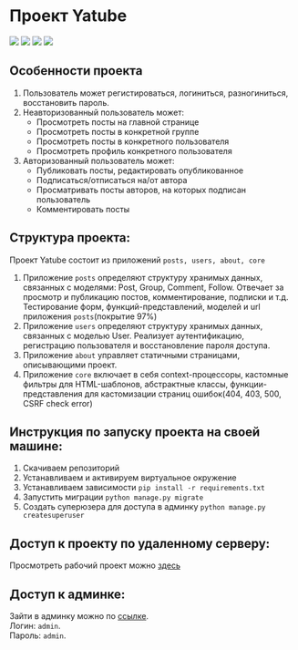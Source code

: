 # Проект Yatube
[![](https://img.shields.io/pypi/pyversions/Django.svg)](https://python.org/downloads/)
[![](https://img.shields.io/badge/django-2.0%20%7C%202.1%20%7C%202.2-success.svg)](https://djangoproject.com/)
[![](https://img.shields.io/apm/l/vim-mode.svg)](https://choosealicense.com/licenses/mit/)
[![](https://img.shields.io/badge/coverage-97%25-lightgrey)](https://img.shields.io/badge/coverage-97%25-lightgrey)

## Особенности проекта
1. Пользователь может регистироваться, логиниться, разногиниться, восстановить пароль.
2. Неавторизованный пользователь может:
    - Просмотреть посты на главной странице
    - Просмотреть посты в конкретной группе
    - Просмотреть посты в конкретного пользователя
    - Просмотреть профиль конкретного пользователя
3. Авторизованный пользователь может:
    - Публиковать посты, редактировать опубликованное
    - Подписаться/отписаться на/от автора
    - Просматривать посты авторов, на которых подписан пользователь
    - Комментировать посты

## Структура проекта:
Проект Yatube состоит из приложений `posts, users, about, core`
1. Приложение `posts` определяют структуру хранимых данных, связанных с моделями: Post, Group, Comment, Follow. Отвечает за просмотр и публикацию постов, комментирование, подписки и т.д. Тестирование форм, функций-представлений, моделей и url приложения `posts`(покрытие 97%)
2. Приложение `users` определяют структуру хранимых данных, связанных с моделью User. Реализует аутентификацию, регистрацию пользователя и восстановление пароля доступа.
3. Приложение `about` управляет статичными страницами, описывающими проект.
4. Приложение `core` включает в себя context-процессоры, кастомные фильтры для HTML-шаблонов, абстрактные классы, функции-представления для кастомизации страниц ошибок(404, 403, 500, CSRF check error)

## Инструкция по запуску проекта на своей машине:
1. Скачиваем репозиторий
2. Устанавливаем и активируем виртуальное окружение  
3. Устанавливаем зависимости `pip install -r requirements.txt`  
4. Запустить миграции `python manage.py migrate`  
5. Создать суперюзера для доступа в админку `python manage.py createsuperuser`

## Доступ к проекту по удаленному серверу:
Просмотреть рабочий проект можно [здесь](https://yatubecrud.hopto.org/)

## Доступ к админке:
Зайти в админку можно по [ссылке](https://yatubecrud.hopto.org/admin).<br>
Логин: `admin`.<br>
Пароль: `admin`.
